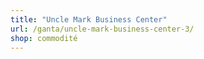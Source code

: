 ```yaml
---
title: "Uncle Mark Business Center"
url: /ganta/uncle-mark-business-center-3/
shop: commodité
---
```

